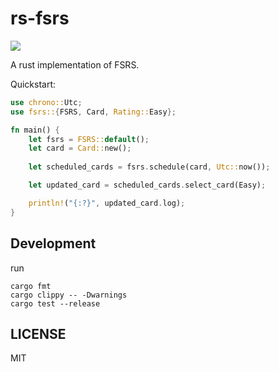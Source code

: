 # rs-fsrs

![](https://github.com/open-spaced-repetition/rs-fsrs/actions/workflows/check.yml/badge.svg)

A rust implementation of FSRS.

Quickstart:
```rust
use chrono::Utc;
use fsrs::{FSRS, Card, Rating::Easy};

fn main() {
    let fsrs = FSRS::default();
    let card = Card::new();
    
    let scheduled_cards = fsrs.schedule(card, Utc::now());

    let updated_card = scheduled_cards.select_card(Easy);

    println!("{:?}", updated_card.log);
}
```

## Development

run

```
cargo fmt
cargo clippy -- -Dwarnings
cargo test --release
```

## LICENSE

MIT
